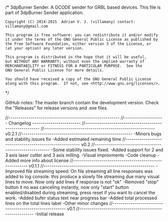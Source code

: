 /*  3dpBurner Sender. A GCODE sender for GRBL based devices.
    This file is part of 3dpBurner Sender application.
   
    Copyright (C) 2014-2015  Adrian V. J. (villamany) contact: villamany@gmail.com

    This program is free software: you can redistribute it and/or modify
    it under the terms of the GNU General Public License as published by
    the Free Software Foundation, either version 3 of the License, or
    (at your option) any later version.

    This program is distributed in the hope that it will be useful,
    but WITHOUT ANY WARRANTY; without even the implied warranty of
    MERCHANTABILITY or FITNESS FOR A PARTICULAR PURPOSE.  See the
    GNU General Public License for more details.

    You should have received a copy of the GNU General Public License
    along with this program.  If not, see <http://www.gnu.org/licenses/>.
*/

GitHub notes:
The master branch contain the development version.
Check the "Releases" for release versions and .exe files.

//-------------------------------------------------------
//-------------------- Changelog ------------------------
//-------------------------------------------------------
//-------------------------------------------------------
v0.2.1
//-------------------------------------------------------
-Minors bugs and stability issues fix
-Added estimated remaining time
//-------------------------------------------------------
v0.2
//-------------------------------------------------------
-Some stability issues fixed.
-Added support for 2 and 3 axis laser cutter and 3 axis milling.
-Visual improvments
-Code cleanup
-Added more info about license
//-------------------------------------------------------
v0.1.1
//-------------------------------------------------------
-Improved file streaming speed: On file streaming all line responses was added to log console. this produce a slowly file streaming due many visual lines to move. Now only add lines if response is not "ok"
-Removed "stop" button it no was canceling instantly, now only "start" button enabled/disabled during streaming, press reset if you want to cancel the work.
-Added bufer status text near progress bar
-Added total processed lines on the total lines label
-Other minor changes
//-------------------------------------------------------
v0.1
//-------------------------------------------------------
-Initial release
